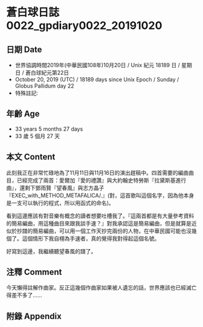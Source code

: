 # 蒼白球日誌0022_gpdiary0022_20191020 #

## 日期 Date ##

* 世界協調時間2019年(中華民國108年)10月20日 / Unix 紀元 18189 日 / 星期日 / 蒼白球紀元第22日
* October 20, 2019 (UTC) / 18189 days since Unix Epoch / Sunday / Globus Pallidum day 22
* 特殊註記:

## 年齡 Age ##

* 33 years 5 months 27 days
* 33 歲 5 個月 27 天

## 本文 Content ##

此刻我正在非常忙碌地為了11月11日與11月16日的演出趕稿中。四首需要的編曲曲目，已經完成了兩首：愛爾加『愛的禮讚』與大約翰史特勞斯『拉黛斯基進行曲』，還剩下鄧雨賢『望春風』與志方晶子『EXEC_with_METHOD_METAFALICA/.』(對，這首歌叫這個名字，因為他本身是一支可以執行的程式，所以用函式的命名)。

看到這邊應該有對音樂有概念的讀者想要吐槽我了。『這兩首都是有大量參考資料的簡易編曲，用這種曲目來跟我談手速？』對我承認這是簡易編曲，但是就算是近似於抄譜的簡易編曲，可以用一個工作天抄完兩份的人物，在中華民國可能也沒幾個了。這個情形下我自栩為手速者，真的覺得我對得起這個名號。

好寫到這邊，我繼續聽望春風的譜了。

## 注釋 Comment ##

今天懶得註解作曲家。反正這幾個作曲家如果被人遺忘的話，世界應該也已經滅亡得差不多了......

## 附錄 Appendix ##

